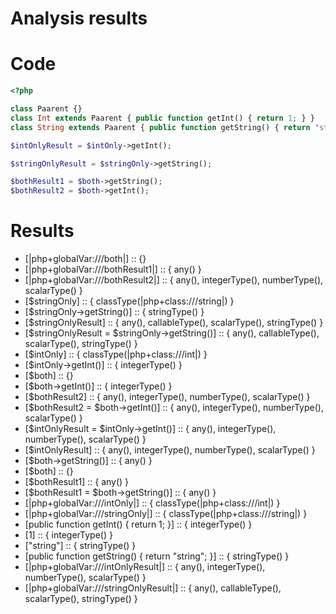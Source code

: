 Analysis results
=================

Code
========

```php
<?php

class Paarent {}
class Int extends Paarent { public function getInt() { return 1; } }
class String extends Paarent { public function getString() { return "string"; } }

$intOnlyResult = $intOnly->getInt();

$stringOnlyResult = $stringOnly->getString();

$bothResult1 = $both->getString();
$bothResult2 = $both->getInt();
```

Results
========

* [|php+globalVar:///both|] :: {}
* [|php+globalVar:///bothResult1|] :: { any() }
* [|php+globalVar:///bothResult2|] :: { any(), integerType(), numberType(), scalarType() }
* [$stringOnly] :: { classType(|php+class:///string|) }
* [$stringOnly->getString()] :: { stringType() }
* [$stringOnlyResult] :: { any(), callableType(), scalarType(), stringType() }
* [$stringOnlyResult = $stringOnly->getString()] :: { any(), callableType(), scalarType(), stringType() }
* [$intOnly] :: { classType(|php+class:///int|) }
* [$intOnly->getInt()] :: { integerType() }
* [$both] :: {}
* [$both->getInt()] :: { integerType() }
* [$bothResult2] :: { any(), integerType(), numberType(), scalarType() }
* [$bothResult2 = $both->getInt()] :: { any(), integerType(), numberType(), scalarType() }
* [$intOnlyResult = $intOnly->getInt()] :: { any(), integerType(), numberType(), scalarType() }
* [$intOnlyResult] :: { any(), integerType(), numberType(), scalarType() }
* [$both->getString()] :: { any() }
* [$both] :: {}
* [$bothResult1] :: { any() }
* [$bothResult1 = $both->getString()] :: { any() }
* [|php+globalVar:///intOnly|] :: { classType(|php+class:///int|) }
* [|php+globalVar:///stringOnly|] :: { classType(|php+class:///string|) }
* [public function getInt() { return 1; }] :: { integerType() }
* [1] :: { integerType() }
* ["string"] :: { stringType() }
* [public function getString() { return "string"; }] :: { stringType() }
* [|php+globalVar:///intOnlyResult|] :: { any(), integerType(), numberType(), scalarType() }
* [|php+globalVar:///stringOnlyResult|] :: { any(), callableType(), scalarType(), stringType() }
